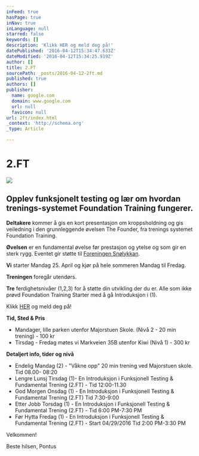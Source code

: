 ```yaml
---
inFeed: true
hasPage: true
inNav: true
inLanguage: null
starred: false
keywords: []
description: 'Klikk HER og meld deg på!'
datePublished: '2016-04-12T15:34:47.633Z'
dateModified: '2016-04-12T15:34:25.919Z'
author: []
title: 2.FT
sourcePath: _posts/2016-04-12-2ft.md
published: true
authors: []
publisher:
  name: google.com
  domain: www.google.com
  url: null
  favicon: null
url: 2ft/index.html
_context: 'http://schema.org'
_type: Article

---
```

# 2.FT
![](https://s3-us-west-2.amazonaws.com/the-grid-img/p/2e9ebfbfecee77e4e2f1dd3ff0292a8a80271963.png)

## Opplev funksjonelt testing og lær om hvordan trenings-systemet Foundation Training fungerer.

**Deltakere** kommer å gis en kort presentasjon om kroppsholdning og gis veiledning i den grunnleggende øvelsen The Founder, fra trenings systemet Foundation Training.

**Øvelsen** er en fundamental øvelse før prestasjon og ytelse og som gir en sterk rygg. Eventet gir støtte til [Foreningen Snølykkan][0].

**Vi** starter Mandag 25\. April og kjør på hele sommeren Mandag til Fredag.

**Treningen** foregår utendørs.

**Tre** ferdighetsnivåer (1,2,3) for å støtte din utvikling der du er. Alle som ikke prøvd Foundation Training Starter med å gå Introduksjon i (1).

Klikk [HER][1] og meld deg på!

**Tid, Sted & Pris**

* Mandager, lille parken utenfor Majorstuen Skole. (Nivå 2 - 20 min trening) - 100 kr
* Tirsdag - Fredag møtes vi Markveien 35B utenfor Kiwi (Nivå 1) - 300 kr

**Detaljert info, tider og nivå**

* Endelig Mandag (2) - "Våkne opp" 20 min trening ved Majorstuen skole. Tid 08.00- 08:20
* Lengre Lunsj Tirsdag (1)- En Introduksjon i Funksjonell Testing & Fundamental Trening (2.FT) - Tid 12:00-11.30
* God Morgen Onsdag (1) - En Introduksjon i Funksjonell Testing & Fundamental Trening (2.FT) Tid 7:30-9:00
* Etter Jobb Torsdag (1) - En Introduksjon i Funksjonell Testing & Fundamental Trening (2.FT) - Tid 6:00 PM-7:30 PM
* Før Hytta Fredag (1) - En Introduksjon i Funksjonell Testing & Fundamental Trening (2.FT) - Start 04/29/2016 Tid 2:00 PM-3:30 PM

Velkommen!

Beste hilsen, Pontus

[0]: http://www.snolykkan.com/
[1]: https://podio.com/webforms/15407725/1032986